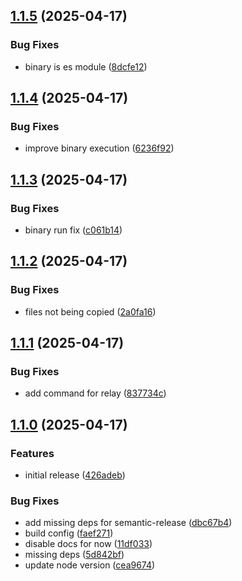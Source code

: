 ## [1.1.5](https://github.com/trust0-project/relay/compare/v1.1.4...v1.1.5) (2025-04-17)

### Bug Fixes

* binary is es module ([8dcfe12](https://github.com/trust0-project/relay/commit/8dcfe123907a2142a090170575962540fe788dae))

## [1.1.4](https://github.com/trust0-project/relay/compare/v1.1.3...v1.1.4) (2025-04-17)

### Bug Fixes

* improve binary execution ([6236f92](https://github.com/trust0-project/relay/commit/6236f9242627b0526a9eec101f7bec1a8a50573c))

## [1.1.3](https://github.com/trust0-project/relay/compare/v1.1.2...v1.1.3) (2025-04-17)

### Bug Fixes

* binary run fix ([c061b14](https://github.com/trust0-project/relay/commit/c061b147a9d10e2d03f02eae0a79ad2c1bf3210b))

## [1.1.2](https://github.com/trust0-project/relay/compare/v1.1.1...v1.1.2) (2025-04-17)

### Bug Fixes

* files not being copied ([2a0fa16](https://github.com/trust0-project/relay/commit/2a0fa16adde7611db2ed7ad0cac2262cf039d7b8))

## [1.1.1](https://github.com/trust0-project/relay/compare/v1.1.0...v1.1.1) (2025-04-17)

### Bug Fixes

* add command for relay ([837734c](https://github.com/trust0-project/relay/commit/837734c43bf4cf8400462bd543a5d9ac37dceec1))

## [1.1.0](https://github.com/trust0-project/relay/compare/v1.0.1...v1.1.0) (2025-04-17)

### Features

* initial release ([426adeb](https://github.com/trust0-project/relay/commit/426adeba9dbc5f09aaa31ab331bc49c2815e7464))

### Bug Fixes

* add missing deps for semantic-release ([dbc67b4](https://github.com/trust0-project/relay/commit/dbc67b43bed386ed4418fc6d1e87c105e14d7c1e))
* build config ([faef271](https://github.com/trust0-project/relay/commit/faef271dd5fb93a1584e901ec576291aa4c729f2))
* disable docs for now ([11df033](https://github.com/trust0-project/relay/commit/11df033e592b60b5cabeb1c654d268c018f29591))
* missing deps ([5d842bf](https://github.com/trust0-project/relay/commit/5d842bf6945fea928159637bb5ae71a202a0a9a1))
* update node version ([cea9674](https://github.com/trust0-project/relay/commit/cea9674291e82a82da1dcaaea1366cfb260d6568))
